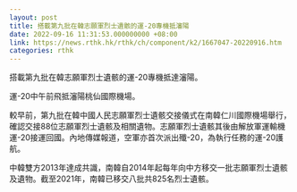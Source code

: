 ```yaml
---
layout: post
title: 搭載第九批在韓志願軍烈士遺骸的運-20專機抵瀋陽
date: 2022-09-16 11:31:53.000000000 +08:00
link: https://news.rthk.hk/rthk/ch/component/k2/1667047-20220916.htm
categories: rthk
---
```


搭載第九批在韓志願軍烈士遺骸的運-20專機抵達瀋陽。

運-20中午前飛抵瀋陽桃仙國際機場。

較早前，第九批在韓中國人民志願軍烈士遺骸交接儀式在南韓仁川國際機場舉行，確認交接88位志願軍烈士遺骸及相關遺物。志願軍烈士遺骸其後由解放軍運輸機運-20接運回國。內地傳媒報道，空軍亦首次派出殲-20，為執行任務的運-20護航。

中韓雙方2013年達成共識，南韓自2014年起每年向中方移交一批志願軍烈士遺骸及遺物。截至2021年，南韓已移交八批共825名烈士遺骸。
